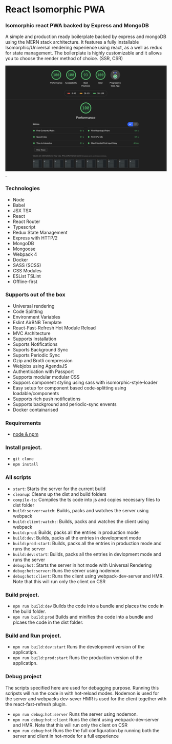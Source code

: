 # React Isomorphic PWA

### Isomorphic react PWA backed by Express and MongoDB

A simple and production ready boilerplate backed by express and mongoDB using the
MERN stack architecture. It features a fully installable Isomorphic/Universal rendering experience using react, as
a well as redux for state management. The boilerplate is highly customizable and it allows
you to choose the render method of choice. (SSR, CSR)

<img src="./media/audits.png">.

### Technologies

* Node
* Babel
* JSX TSX
* React
* React Router
* Typescript
* Redux State Management
* Express with HTTP/2
* MongoDB
* Mongoose
* Webpack 4
* Docker
* SASS (SCSS)
* CSS Modules
* ESList TSLint
* Offline-first

### Supports out of the box

* Universal rendering
* Code Splitting
* Environment Variables
* Eslint AirBNB Template
* React-Fast-Refresh Hot Module Reload
* MVC Architecture
* Supports Installation
* Suports Notifications
* Suports Background Sync
* Suports Periodic Sync
* Gzip and Brotli compression
* Webjobs using AgendaJS
* Authentication with Passport
* Supports modular modular CSS
* Suppors component styling using sass with isomorphic-style-loader
* Easy setup for component based code-splitting using loadable/components
* Supports rich push notifications
* Supports background and periodic-sync envents
* Docker containarised

### Requirements

* [node & npm](https://nodejs.org/en/)

### Install project.

* `git clone `
* `npm install`


### All scripts

* `start`: Starts the server for the current build
* `cleanup`: Cleans up the dist and build folders
* `compile-ts`: Compiles the ts code into js and copies necessary files to dist folder
* `build:server:watch`: Builds, packs and watches the server using webpack
* `build:client:watch:`: Builds, packs and watches the client using webpack
* `build:prod`: Builds, packs all the entries in production mode
* `build:dev`: Builds, packs all the entries in development mode
* `build:prod:start`: Builds, packs all the entries in production mode and runs the server
* `build:dev:start`: Builds, packs all the entries in devlopment mode and runs the server 
* `debug:hot`: Starts the server in hot mode with Universal Rendering
* `debug:hot:server`: Runs the server using nodemon.
* `debug:hot:client`: Runs the client using webpack-dev-server and HMR. Note that this will run only the client on CSR

### Build project.

* `npm run build:dev` Builds the code into a bundle and places the code in the build folder.
* `npm run build:prod` Builds and minifies the code into a bundle and plcaes the code in the dist folder.

### Build and Run project.

* `npm run build:dev:start` Runs the development version of the applicatipn.
* `npm run build:prod:start` Runs the production version of the applicatipn.

### Debug project

The scripts specified here are used for debugging purpose. Running this scripsts
will run the code in with hot-reload modes. Nodemon is used for the server and webpacks dev-sever HMR is used for
the client together with the react-fast-refresh plugin.

* `npm run debug:hot:server` Runs the server using nodemon.
* `npm run debug:hot:client` Runs the client using webpack-dev-server and HMR. Note that this will run only the client on CSR
* `npm run debug:hot` Runs the the full configuration by running both the server and client in hot-mode for a full experience

